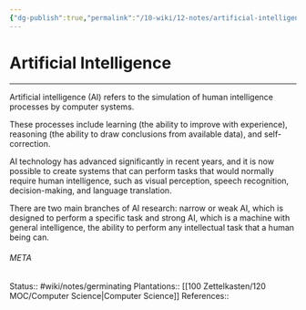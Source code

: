 ```yaml
---
{"dg-publish":true,"permalink":"/10-wiki/12-notes/artificial-intelligence-20230127072918/"}
---
```


# Artificial Intelligence
---
Artificial intelligence (AI) refers to the simulation of human intelligence processes by computer systems.

These processes include learning (the ability to improve with experience), reasoning (the ability to draw conclusions from available data), and self-correction.

AI technology has advanced significantly in recent years, and it is now possible to create systems that can perform tasks that would normally require human intelligence, such as visual perception, speech recognition, decision-making, and language translation.

There are two main branches of AI research: narrow or weak AI, which is designed to perform a specific task and strong AI, which is a machine with general intelligence, the ability to perform any intellectual task that a human being can.



###### META
Status:: #wiki/notes/germinating 
Plantations:: [[100 Zettelkasten/120 MOC/Computer Science\|Computer Science]]
References:: 
